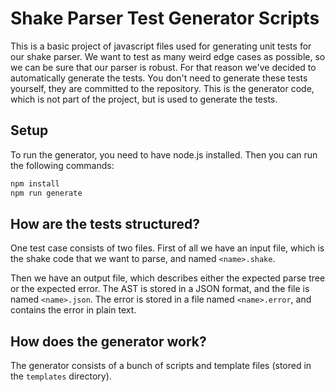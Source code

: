 # Shake Parser Test Generator Scripts

This is a basic project of javascript files used for generating unit tests for our shake parser.
We want to test as many weird edge cases as possible, so we can be sure that our parser is robust.
For that reason we've decided to automatically generate the tests.
You don't need to generate these tests yourself, they are committed to the repository.
This is the generator code, which is not part of the project, but is used to generate the tests.

## Setup

To run the generator, you need to have node.js installed. Then you can run the following commands:

```bash
npm install
npm run generate
```

## How are the tests structured?

One test case consists of two files. First of all we have an input file, which is the shake code that we want to parse,
and named `<name>.shake`.

Then we have an output file, which describes either the expected parse tree or the expected error.
The AST is stored in a JSON format, and the file is named `<name>.json`. The error is stored in a file named `<name>.error`, and contains the error in plain text.

## How does the generator work?

The generator consists of a bunch of scripts and template files (stored in the `templates` directory).
